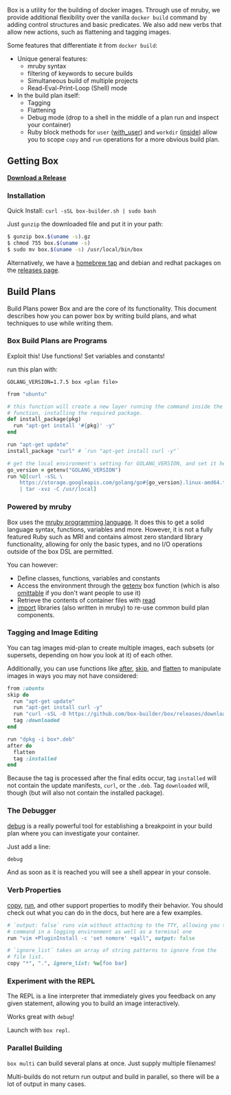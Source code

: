 Box is a utility for the building of docker images. Through use of mruby,
we provide additional flexibility over the vanilla `docker build` command by
adding control structures and basic predicates. We also add new verbs that
allow new actions, such as flattening and tagging images.

Some features that differentiate it from `docker build`:

* Unique general features:
    * mruby syntax
    * filtering of keywords to secure builds
    * Simultaneous build of multiple projects
    * Read-Eval-Print-Loop (Shell) mode
* In the build plan itself:
    * Tagging
    * Flattening
    * Debug mode (drop to a shell in the middle of a plan run and inspect your container)
    * Ruby block methods for `user` ([with\_user](verbs/#with95user)) and `workdir` ([inside](verbs/#inside)) allow
      you to scope `copy` and `run` operations for a more obvious build plan.

## Getting Box

**[Download a Release](https://github.com/box-builder/box/releases/)**

### Installation

Quick Install: `curl -sSL box-builder.sh | sudo bash`

Just `gunzip` the downloaded file and put it in your path:

```bash
$ gunzip box.$(uname -s).gz
$ chmod 755 box.$(uname -s)
$ sudo mv box.$(uname -s) /usr/local/bin/box
```

Alternatively, we have a [homebrew tap](https://github.com/box-builder/homebrew-box)
and debian and redhat packages on the [releases page](https://github.com/box-builder/box/releases).

## Build Plans

Build Plans power Box and are the core of its functionality. This
document describes how you can power box by writing build plans, and
what techniques to use while writing them.

### Box Build Plans are Programs

Exploit this! Use functions! Set variables and constants!

run this plan with:

```shell
GOLANG_VERSION=1.7.5 box <plan file>
```

```ruby
from "ubuntu"

# this function will create a new layer running the command inside the
# function, installing the required package.
def install_package(pkg)
  run "apt-get install '#{pkg}' -y"
end

run "apt-get update"
install_package "curl" # `run "apt-get install curl -y"`

# get the local environment's setting for GOLANG_VERSION, and set it here:
go_version = getenv("GOLANG_VERSION")
run %Q[curl -sSL \
    https://storage.googleapis.com/golang/go#{go_version}.linux-amd64.tar.gz \
    | tar -xvz -C /usr/local]
```

### Powered by mruby

Box uses the [mruby programming language](https://mruby.org/). It does
this to get a solid language syntax, functions, variables and more.
However, it is not a fully featured Ruby such as MRI and contains almost
zero standard library functionality, allowing for only the basic types,
and no I/O operations outside of the box DSL are permitted.

You can however:

* Define classes, functions, variables and constants
* Access the environment through the
  [getenv](/user-guide/functions/#getenv) box function (which is also
  [omittable](/user-guide/cli/#-omit-o) if you don't want people to use
  it)
* Retrieve the contents of container files with [read](/user-guide/functions/#read)
* [import](/user-guide/functions/#import) libraries (also written in
  mruby) to re-use common build plan components.

### Tagging and Image Editing

You can tag images mid-plan to create multiple images, each subsets (or
supersets, depending on how you look at it) of each other.

Additionally, you can use functions like
[after](/user-guide/verbs/#after), [skip](/user-guide/functions/#skip),
and [flatten](/user-guide/verbs/#flatten) to manipulate images in ways
you may not have considered:

```ruby
from :ubuntu
skip do
  run "apt-get update"
  run "apt-get install curl -y"
  run "curl -sSL -O https://github.com/box-builder/box/releases/download/v0.4.2/box_0.4.2_amd64.deb"
  tag :downloaded
end

run "dpkg -i box*.deb"
after do
  flatten
  tag :installed
end
```

Because the tag is processed after the final edits occur, tag
`installed` will not contain the update manifests, `curl`, or the
`.deb`. Tag `downloaded` will, though (but will also not contain the
installed package).

### The Debugger

[debug](/user-guide/verbs/#debug) is a really powerful tool for
establishing a breakpoint in your build plan where you can investigate
your container.

Just add a line:

```ruby
debug
```

And as soon as it is reached you will see a shell appear in your
console.

### Verb Properties

[copy](/user-guide/verbs/#copy), [run](/user-guide/verbs/#run), and
other support properties to modify their behavior. You should check out
what you can do in the docs, but here are a few examples.

```ruby
# `output: false` runs vim without attaching to the TTY, allowing you to run this
# command in a logging environment as well as a terminal one
run "vim +PluginInstall -c 'set nomore' +qall", output: false

# `ignore_list` takes an array of string patterns to ignore from the
# file list.
copy "*", ".", ignore_list: %w[foo bar]
```

### Experiment with the REPL

The REPL is a line interpreter that immediately gives you feedback on
any given statement, allowing you to build an image interactively.

Works great with `debug`!

Launch with `box repl`.

### Parallel Building

`box multi` can build several plans at once. Just supply multiple
filenames!

Multi-builds do not return run output and build in parallel, so there
will be a lot of output in many cases.
